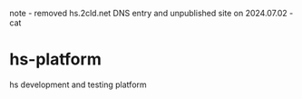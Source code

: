 note - removed hs.2cld.net DNS entry and unpublished site on 2024.07.02 - cat

# hs-platform
hs development and testing platform
